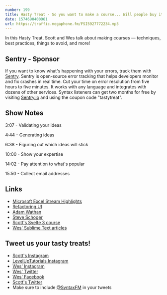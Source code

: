 ```yaml
---
number: 199
title: Hasty Treat - So you want to make a course... Will people buy it?
date: 1574690400961
url: https://traffic.megaphone.fm/FSI5927772234.mp3
---
```


In this Hasty Treat, Scott and Wes talk about making courses — techniques, best practices, things to avoid, and more!

## Sentry - Sponsor
If you want to know what's happening with your errors, track them with [Sentry](https://sentry.io/). Sentry is open-source error tracking that helps developers monitor and fix crashes in real time. Cut your time on error resolution from five hours to five minutes. It works with any language and integrates with dozens of other services. Syntax listeners can get two months for free by visiting [Sentry.io](https://sentry.io/) and using the coupon code "tastytreat".

## Show Notes

3:07 - Validating your ideas 

4:44 - Generating ideas

6:38 - Figuring out which ideas will stick

10:00 - Show your expertise

14:02 - Pay attention to what's popular

15:50 - Collect email addresses

## Links
* [Microsoft Excel Stream Highlights](https://www.youtube.com/watch?v=xubbVvKbUfY)
* [Refactoring UI](https://refactoringui.com/)
* [Adam Wathan](https://twitter.com/adamwathan)
* [Steve Schoger](https://twitter.com/steveschoger)
* [Scott's Svelte 3 course](https://www.leveluptutorials.com/tutorials/svelte-for-beginners)
* [Wes' Sublime Text articles](https://wesbos.com/category/sublime-text/)

## Tweet us your tasty treats!
* [Scott's Instagram](https://www.instagram.com/stolinski/)
* [LevelUpTutorials Instagram](https://www.instagram.com/LevelUpTutorials/)
* [Wes' Instagram](https://www.instagram.com/wesbos/)
* [Wes' Twitter](https://twitter.com/wesbos)
* [Wes' Facebook](https://www.facebook.com/wesbos.developer)
* [Scott's Twitter](https://twitter.com/stolinski)
* Make sure to include [@SyntaxFM](https://twitter.com/SyntaxFM) in your tweets